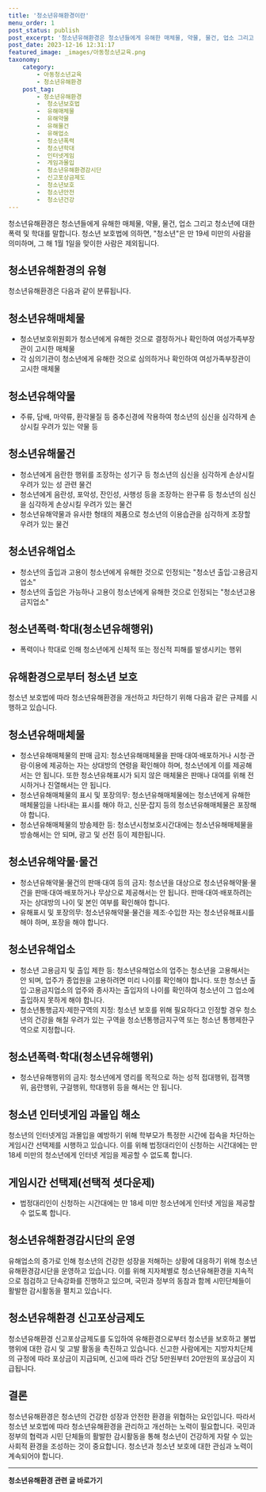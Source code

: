 ```yaml
---
title: '청소년유해환경이란'
menu_order: 1
post_status: publish
post_excerpt: '청소년유해환경은 청소년들에게 유해한 매체물, 약물, 물건, 업소 그리고 청소년에 대한 폭력 및 학대를 말합니다. 청소년 보호법에 의하면,  청소년 은 만 19세 미만의 사람을 의미하며, 그 해 1월 1일을 맞이한 사람은 제외됩니다.'
post_date: 2023-12-16 12:31:17
featured_image: _images/아동청소년교육.png
taxonomy:
    category:
        - 아동청소년교육
        - 청소년유해환경
    post_tag:
        - 청소년유해환경
        -  청소년보호법
        -  유해매체물
        -  유해약물
        -  유해물건
        -  유해업소
        -  청소년폭력
        -  청소년학대
        -  인터넷게임
        -  게임과몰입
        -  청소년유해환경감시단
        -  신고포상금제도
        -  청소년보호
        -  청소년안전
        -  청소년건강
---
```



청소년유해환경은 청소년들에게 유해한 매체물, 약물, 물건, 업소 그리고 청소년에 대한 폭력 및 학대를 말합니다. 청소년 보호법에 의하면, "청소년"은 만 19세 미만의 사람을 의미하며, 그 해 1월 1일을 맞이한 사람은 제외됩니다.

## 청소년유해환경의 유형

청소년유해환경은 다음과 같이 분류됩니다.

## 청소년유해매체물

- 청소년보호위원회가 청소년에게 유해한 것으로 결정하거나 확인하여 여성가족부장관이 고시한 매체물
- 각 심의기관이 청소년에게 유해한 것으로 심의하거나 확인하여 여성가족부장관이 고시한 매체물

## 청소년유해약물

- 주류, 담배, 마약류, 환각물질 등 중추신경에 작용하여 청소년의 심신을 심각하게 손상시킬 우려가 있는 약물 등

## 청소년유해물건

- 청소년에게 음란한 행위를 조장하는 성기구 등 청소년의 심신을 심각하게 손상시킬 우려가 있는 성 관련 물건
- 청소년에게 음란성, 포악성, 잔인성, 사행성 등을 조장하는 완구류 등 청소년의 심신을 심각하게 손상시킬 우려가 있는 물건
- 청소년유해약물과 유사한 형태의 제품으로 청소년의 이용습관을 심각하게 조장할 우려가 있는 물건

## 청소년유해업소

- 청소년의 출입과 고용이 청소년에게 유해한 것으로 인정되는 "청소년 출입·고용금지업소"
- 청소년의 출입은 가능하나 고용이 청소년에게 유해한 것으로 인정되는 "청소년고용금지업소"

## 청소년폭력·학대(청소년유해행위)

- 폭력이나 학대로 인해 청소년에게 신체적 또는 정신적 피해를 발생시키는 행위

## 유해환경으로부터 청소년 보호 

청소년 보호법에 따라 청소년유해환경을 개선하고 차단하기 위해 다음과 같은 규제를 시행하고 있습니다. 

## 청소년유해매체물

- 청소년유해매체물의 판매 금지: 청소년유해매체물을 판매·대여·배포하거나 시청·관람·이용에 제공하는 자는 상대방의 연령을 확인해야 하며, 청소년에게 이를 제공해서는 안 됩니다. 또한 청소년유해표시가 되지 않은 매체물은 판매나 대여를 위해 전시하거나 진열해서는 안 됩니다.
- 청소년유해매체물의 표시 및 포장의무: 청소년유해매체물에는 청소년에게 유해한 매체물임을 나타내는 표시를 해야 하고, 신문·잡지 등의 청소년유해매체물은 포장해야 합니다.
- 청소년유해매체물의 방송제한 등: 청소년시청보호시간대에는 청소년유해매체물을 방송해서는 안 되며, 광고 및 선전 등이 제한됩니다.

## 청소년유해약물·물건

- 청소년유해약물·물건의 판매·대여 등의 금지: 청소년을 대상으로 청소년유해약물·물건을 판매·대여·배포하거나 무상으로 제공해서는 안 됩니다. 판매·대여·배포하려는 자는 상대방의 나이 및 본인 여부를 확인해야 합니다.
- 유해표시 및 포장의무: 청소년유해약물·물건을 제조·수입한 자는 청소년유해표시를 해야 하며, 포장을 해야 합니다.

## 청소년유해업소

- 청소년 고용금지 및 출입 제한 등: 청소년유해업소의 업주는 청소년을 고용해서는 안 되며, 업주가 종업원을 고용하려면 미리 나이를 확인해야 합니다. 또한 청소년 출입·고용금지업소의 업주와 종사자는 출입자의 나이를 확인하여 청소년이 그 업소에 출입하지 못하게 해야 합니다.
- 청소년통행금지·제한구역의 지정: 청소년 보호를 위해 필요하다고 인정할 경우 청소년의 건강을 해칠 우려가 있는 구역을 청소년통행금지구역 또는 청소년 통행제한구역으로 지정합니다.

## 청소년폭력·학대(청소년유해행위)

- 청소년유해행위의 금지: 청소년에게 영리를 목적으로 하는 성적 접대행위, 접객행위, 음란행위, 구걸행위, 학대행위 등을 해서는 안 됩니다.

## 청소년 인터넷게임 과몰입 해소

청소년의 인터넷게임 과몰입을 예방하기 위해 학부모가 특정한 시간에 접속을 차단하는 게임시간 선택제를 시행하고 있습니다. 이를 위해 법정대리인이 신청하는 시간대에는 만 18세 미만의 청소년에게 인터넷 게임을 제공할 수 없도록 합니다.

## 게임시간 선택제(선택적 셧다운제)

- 법정대리인이 신청하는 시간대에는 만 18세 미만 청소년에게 인터넷 게임을 제공할 수 없도록 합니다.

## 청소년유해환경감시단의 운영

유해업소의 증가로 인해 청소년의 건강한 성장을 저해하는 상황에 대응하기 위해 청소년유해환경감시단을 운영하고 있습니다. 이를 위해 지자체별로 청소년유해환경을 지속적으로 점검하고 단속강화를 진행하고 있으며, 국민과 정부의 동참과 함께 시민단체들이 활발한 감시활동을 펼치고 있습니다.

## 청소년유해환경 신고포상금제도

청소년유해환경 신고포상금제도를 도입하여 유해환경으로부터 청소년을 보호하고 불법행위에 대한 감시 및 고발 활동을 촉진하고 있습니다. 신고한 사람에게는 지방자치단체의 규정에 따라 포상금이 지급되며, 신고에 따라 건당 5만원부터 20만원의 포상금이 지급됩니다.

## 결론


청소년유해환경은 청소년의 건강한 성장과 안전한 환경을 위협하는 요인입니다. 따라서 청소년 보호법에 따라 청소년유해환경을 관리하고 개선하는 노력이 필요합니다. 국민과 정부의 협력과 시민 단체들의 활발한 감시활동을 통해 청소년이 건강하게 자랄 수 있는 사회적 환경을 조성하는 것이 중요합니다. 청소년과 청소년 보호에 대한 관심과 노력이 계속되어야 합니다.

<!-- wp:separator -->
<hr class="wp-block-separator has-alpha-channel-opacity"/>
<!-- /wp:separator -->

<!-- wp:group {"backgroundColor":"base","layout":{"type":"constrained"}} -->
<div class="wp-block-group has-base-background-color has-background"><!-- wp:paragraph {"align":"center","fontSize":"medium"} -->
<p class="has-text-align-center has-large-font-size"><strong>청소년유해환경 관련 글 바로가기</strong></p>
<!-- /wp:paragraph -->


<!-- wp:latest-posts
{"categories":[{"id":34708,"count":19,"description":"","link":"https://uknowlaw.com/category/%ec%b2%ad%ec%86%8c%eb%85%84%ec%9c%a0%ed%95%b4%ed%99%98%ea%b2%bd/","name":"청소년유해환경","slug":"청소년유해환경","taxonomy":"category","parent":0,"meta":[],"_links":{"self":[{"href":"https://uknowlaw.com/wp-json/wp/v2/categories/34708"}],"collection":[{"href":"https://uknowlaw.com/wp-json/wp/v2/categories"}],"about":[{"href":"https://uknowlaw.com/wp-json/wp/v2/taxonomies/category"}],"wp:post_type":[{"href":"https://uknowlaw.com/wp-json/wp/v2/posts?categories=34708"}],"curies":[{"name":"wp","href":"https://api.w.org/{rel}","templated":true}]}}],"postsToShow":100,"excerptLength":28,"postLayout":"grid","columns":2,"featuredImageAlign":"left","featuredImageSizeSlug":"large","fontSize":"small"} /--></div>
<!-- /wp:group -->